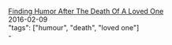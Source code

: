 [Finding Humor After The Death Of A Loved One](https://thoughtcatalog.com/kelly-bishop/2016/02/finding-humor-after-the-death-of-a-loved-one/)<br />
2016-02-09<br />
"tags": ["humour", "death", "loved one"]<br />
-<br />
